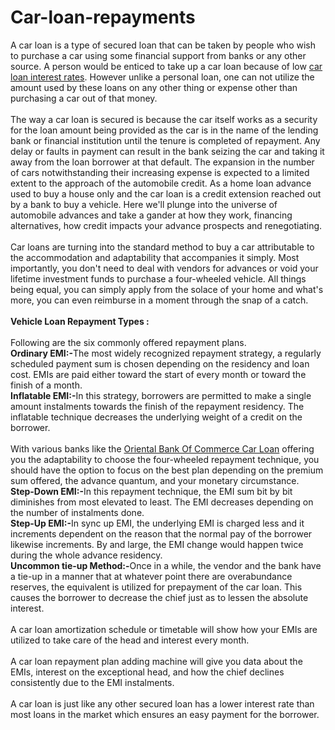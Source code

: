 # Car-loan-repayments
A car loan is a type of secured loan that can be taken by people who wish to purchase a car using some financial support from banks or any other source. A person would be enticed to take up a car loan because of low <a href="https://www.dialabank.com/car-loan/car-loan-interest-rates/">car loan interest rates</a>. However unlike a personal loan, one can not utilize the amount used by these loans on any other thing or expense other than purchasing a car out of that money.<br>
<br>The way a car loan is secured is because the car itself works as a security for the loan amount being provided as the car is in the name of the lending bank or financial institution until the tenure is completed of repayment. Any delay or faults in payment can result in the bank seizing the car and taking it away from the loan borrower at that default. The expansion in the number of cars notwithstanding their increasing expense is expected to a limited extent to the approach of the automobile credit. As a home loan advance used to buy a house only and the car loan is a credit extension reached out by a bank to buy a vehicle. Here we'll plunge into the universe of automobile advances and take a gander at how they work, financing alternatives, how credit impacts your advance prospects and renegotiating.<br>
<br>Car loans are turning into the standard method to buy a car attributable to the accommodation and adaptability that accompanies it simply. Most importantly, you don't need to deal with vendors for advances or void your lifetime investment funds to purchase a four-wheeled vehicle.  All things being equal, you can simply apply from the solace of your home and what's more, you can even reimburse in a moment through the snap of a catch.<br>
<br><b>Vehicle Loan Repayment Types :</b><br>
<br>Following are the six commonly offered repayment plans.<br>
<b>Ordinary EMI:-</b>The most widely recognized repayment strategy, a regularly scheduled payment sum is chosen depending on the residency and loan cost. EMIs are paid either toward the start of every month or toward the finish of a month.<br>
<b>Inflatable EMI:-</b>In this strategy, borrowers are permitted to make a single amount instalments towards the finish of the repayment residency. The inflatable technique decreases the underlying weight of a credit on the borrower. <br>
<br>With various banks like the <a href="https://www.dialabank.com/car-loan/oriental-bank-of-commerce-car-loan/">Oriental Bank Of Commerce Car Loan</a> offering you the adaptability to choose the four-wheeled repayment technique, you should have the option to focus on the best plan depending on the premium sum offered, the advance quantum, and your monetary circumstance. <br>
<b>Step-Down EMI:-</b>In this repayment technique, the EMI sum bit by bit diminishes from most elevated to least. The EMI decreases depending on the number of instalments done. <br>
<b>Step-Up EMI:-</b>In sync up EMI, the underlying EMI is charged less and it increments dependent on the reason that the normal pay of the borrower likewise increments. By and large, the EMI change would happen twice during the whole advance residency.<br>
<b>Uncommon tie-up Method:-</b>Once in a while, the vendor and the bank have a tie-up in a manner that at whatever point there are overabundance reserves, the equivalent is utilized for prepayment of the car loan. This causes the borrower to decrease the chief just as to lessen the absolute interest. <br>
<br>A car loan amortization schedule or timetable will show how your EMIs are utilized to take care of the head and interest every month.<br>
<br>A car loan repayment plan adding machine will give you data about the EMIs, interest on the exceptional head, and how the chief declines consistently due to the EMI instalments. <br>
<br>A car loan is just like any other secured loan has a lower interest rate than most loans in the market which ensures an easy payment for the borrower.
